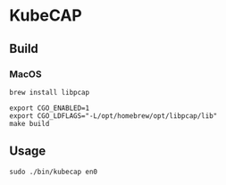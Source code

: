 # KubeCAP

## Build

### MacOS

```shell
brew install libpcap
```

```shell
export CGO_ENABLED=1
export CGO_LDFLAGS="-L/opt/homebrew/opt/libpcap/lib"
make build
```

## Usage

```shell
sudo ./bin/kubecap en0
```
